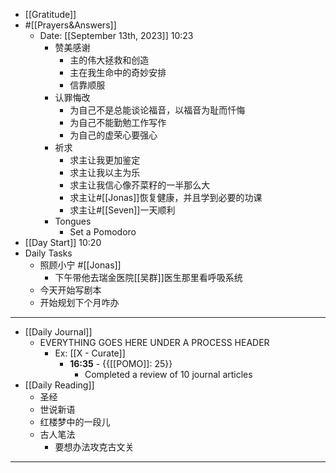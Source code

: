 - [[Gratitude]]
- #[[Prayers&Answers]]
    - Date: [[September 13th, 2023]] 10:23
        - 赞美感谢
            - 主的伟大拯救和创造
            - 主在我生命中的奇妙安排
            - 信靠顺服
        - 认罪悔改
            - 为自己不是总能谈论福音，以福音为耻而忏悔
            - 为自己不能勤勉工作写作
            - 为自己的虚荣心要强心
        - 祈求
            - 求主让我更加鉴定
            - 求主让我以主为乐
            - 求主让我信心像芥菜籽的一半那么大
            - 求主让#[[Jonas]]恢复健康，并且学到必要的功课
            - 求主让#[[Seven]]一天顺利
        - Tongues
            - Set a Pomodoro
- [[Day Start]] 10:20
- Daily Tasks
    - 照顾小宁 #[[Jonas]]
        - 下午带他去瑞金医院[[吴群]]医生那里看呼吸系统
    - 今天开始写剧本
    - 开始规划下个月咋办
- ---
- [[Daily Journal]] 
    - EVERYTHING GOES HERE UNDER A PROCESS HEADER
        - Ex: [[X - Curate]]
            - **16:35** - {{[[POMO]]: 25}}
                -  Completed a review of 10 journal articles
- [[Daily Reading]]
    - 圣经
    - 世说新语
    - 红楼梦中的一段儿
    - 古人笔法
        - 要想办法攻克古文关
- ---
